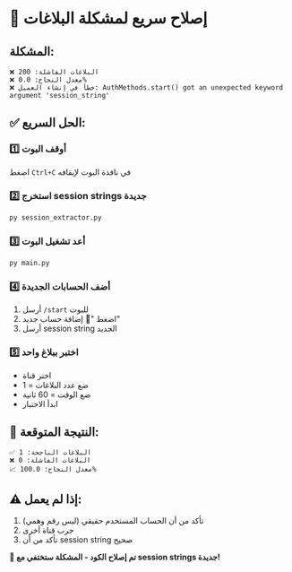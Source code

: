 # 🚨 إصلاح سريع لمشكلة البلاغات

## المشكلة:
```
❌ البلاغات الفاشلة: 200
❌ معدل النجاح: 0.0%
❌ خطأ في إنشاء العميل: AuthMethods.start() got an unexpected keyword argument 'session_string'
```

## ✅ الحل السريع:

### 1️⃣ أوقف البوت
اضغط `Ctrl+C` في نافذة البوت لإيقافه

### 2️⃣ استخرج session strings جديدة
```bash
py session_extractor.py
```

### 3️⃣ أعد تشغيل البوت
```bash
py main.py
```

### 4️⃣ أضف الحسابات الجديدة
1. أرسل `/start` للبوت
2. اضغط "👤 إضافة حساب جديد"
3. أرسل session string الجديد

### 5️⃣ اختبر ببلاغ واحد
- اختر قناة
- ضع عدد البلاغات = 1
- ضع الوقت = 60 ثانية
- ابدأ الاختبار

## 🎯 النتيجة المتوقعة:
```
✅ البلاغات الناجحة: 1
❌ البلاغات الفاشلة: 0
📈 معدل النجاح: 100.0%
```

## ⚠️ إذا لم يعمل:
1. تأكد من أن الحساب المستخدم حقيقي (ليس رقم وهمي)
2. جرب قناة أخرى
3. تأكد من أن session string صحيح

**🔧 تم إصلاح الكود - المشكلة ستختفي مع session strings جديدة!**